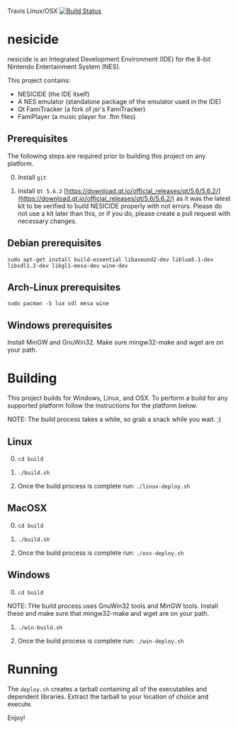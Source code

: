 Travis Linux/OSX [![Build Status](https://travis-ci.org/christopherpow/nesicide.svg?branch=master)](https://travis-ci.org/christopherpow/nesicide)

nesicide
===============================================================================
nesicide is an Integrated Development Environment (IDE) for the 8-bit Nintendo Entertainment System (NES).

This project contains:
* NESICIDE (the IDE itself)
* A NES emulator (standalone package of the emulator used in the IDE)
* Qt FamiTracker (a fork of jsr's FamiTracker)
* FamiPlayer (a music player for .ftm files)

Prerequisites
-------------------------------------------------------------------------------
The following steps are required prior to building this project on any platform.

0. Install `git`

1. Install `Qt 5.6.2` [https://download.qt.io/official_releases/qt/5.6/5.6.2/](https://download.qt.io/official_releases/qt/5.6/5.6.2/) as it was the latest kit to be verified to build NESICIDE properly with not errors. Please do not use a kit later than this, or if you do, please create a pull request with necessary changes. 

Debian prerequisites
-------------------------------------------------------------------------------
`sudo apt-get install build-essential libasound2-dev liblua5.1-dev libsdl1.2-dev libgl1-mesa-dev wine-dev`

Arch-Linux prerequisites
-------------------------------------------------------------------------------
`sudo pacman -S lua sdl mesa wine`

Windows prerequisites
-------------------------------------------------------------------------------
Install MinGW and GnuWin32. Make sure mingw32-make and wget are on your path.

Building
===============================================================================
This project builds for Windows, Linux, and OSX. To perform a build for any supported platform follow the instructions for the platform below.

NOTE: The build process takes a while, so grab a snack while you wait. ;)

Linux
-------------------------------------------------------------------------------
0. `cd build`

1. `./build.sh`

2. Once the build process is complete run: `./linux-deploy.sh`

MacOSX
-------------------------------------------------------------------------------
0. `cd build`

1. `./build.sh`

2. Once the build process is complete run: `./osx-deploy.sh`

Windows
-------------------------------------------------------------------------------
0. `cd build`

NOTE: THe build process uses GnuWin32 tools and MinGW tools. Install these and make sure that mingw32-make and wget are on your path.

1. `./win-build.sh`

2. Once the build process is complete run: `./win-deploy.sh`

Running
===============================================================================
The `deploy.sh` creates a tarball containing all of the executables and dependent libraries. Extract the tarball to your location of choice and execute.

Enjoy!
